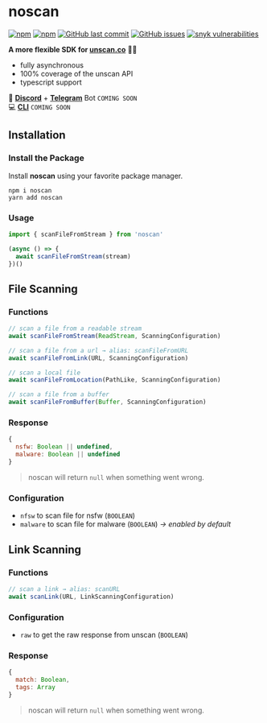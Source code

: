 # noscan

[![npm](https://img.shields.io/npm/v/noscan)](https://www.npmjs.com/package/noscan)
[![npm](https://img.shields.io/npm/dt/noscan)](https://www.npmjs.com/package/noscan)
[![GitHub last commit](https://img.shields.io/github/last-commit/azurystudios/noscan)](https://github.com/azurystudios/noscan)
[![GitHub issues](https://img.shields.io/github/issues-raw/azurystudios/noscan)](https://github.com/azurystudios/noscan/issues)
[![snyk vulnerabilities](https://snyk.io/test/github/azurystudios/noscan/badge.svg)](https://snyk.io/test/github/azurystudios/noscan)

**A more flexible SDK for [unscan.co](https://unscan.co)** 🔞🔎

- fully asynchronous
- 100% coverage of the unscan API
- typescript support

🤖 [**Discord**](https://github.com/noscanjs/discord) + [**Telegram**](https://github.com/noscanjs/discord) Bot `COMING SOON`      
💻 [**CLI**](https://github.com/noscanjs/cli) `COMING SOON`

## Installation

### Install the Package

Install **noscan** using your favorite package manager.

```sh-session
npm i noscan
yarn add noscan
```

### Usage

```js
import { scanFileFromStream } from 'noscan'

(async () => {
  await scanFileFromStream(stream)
})()
```

## File Scanning

### Functions

```js
// scan a file from a readable stream
await scanFileFromStream(ReadStream, ScanningConfiguration)

// scan a file from a url → alias: scanFileFromURL
await scanFileFromLink(URL, ScanningConfiguration)

// scan a local file
await scanFileFromLocation(PathLike, ScanningConfiguration)

// scan a file from a buffer
await scanFileFromBuffer(Buffer, ScanningConfiguration)
```

### Response

```js
{
  nsfw: Boolean || undefined,
  malware: Boolean || undefined
}
```

> noscan will return `null` when something went wrong.

### Configuration

- `nfsw` to scan file for nsfw (`BOOLEAN`)
- `malware` to scan file for malware (`BOOLEAN`) *→ enabled by default*

## Link Scanning

### Functions

```js
// scan a link → alias: scanURL
await scanLink(URL, LinkScanningConfiguration)
```

### Configuration

- `raw` to get the raw response from unscan (`BOOLEAN`)

### Response

```js
{
  match: Boolean,
  tags: Array
}
```

> noscan will return `null` when something went wrong.

